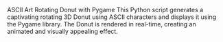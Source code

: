 ASCII Art Rotating Donut with Pygame
This Python script generates a captivating rotating 3D Donut using ASCII characters and displays it using the Pygame library. The Donut is rendered in real-time, creating an animated and visually appealing effect.
